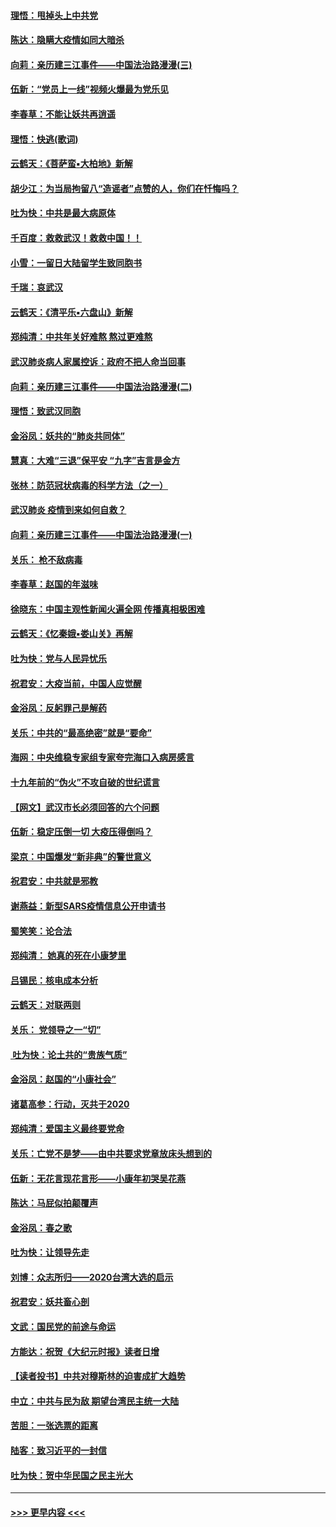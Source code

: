 #### [理悟：甩掉头上中共党](../pages/nsc993/n11838826.md?t=02030902) 
#### [陈达：隐瞒大疫情如同大暗杀](../pages/nsc993/n11838771.md?t=02030902) 
#### [向莉：亲历建三江事件——中国法治路漫漫(三)](../pages/nsc993/n11831825.md?t=02030902) 
#### [伍新：“党员上一线”视频火爆最为党乐见](../pages/nsc993/n11838200.md?t=02030902) 
#### [李春草：不能让妖共再逍遥](../pages/nsc993/n11838102.md?t=02030902) 
#### [理悟：快逃(歌词)](../pages/nsc993/n11838083.md?t=02030902) 
#### [云鹤天：《菩萨蛮▪大柏地》新解](../pages/nsc993/n11838059.md?t=02030902) 
#### [胡少江：为当局拘留八“造谣者”点赞的人，你们在忏悔吗？](../pages/nsc993/n11836801.md?t=02030902) 
#### [吐为快：中共是最大病原体](../pages/nsc993/n11836748.md?t=02030902) 
#### [千百度：救救武汉！救救中国！！](../pages/nsc993/n11836145.md?t=02030902) 
#### [小雪：一留日大陆留学生致同胞书](../pages/nsc993/n11834624.md?t=02030902) 
#### [千瑞：哀武汉](../pages/nsc993/n11833647.md?t=02030902) 
#### [云鹤天：《清平乐▪六盘山》新解](../pages/nsc993/n11833611.md?t=02030902) 
#### [郑纯清：中共年关好难熬 熬过更难熬](../pages/nsc993/n11833489.md?t=02030902) 
#### [武汉肺炎病人家属控诉：政府不把人命当回事](../pages/nsc993/n11833205.md?t=02030902) 
#### [向莉：亲历建三江事件——中国法治路漫漫(二)](../pages/nsc993/n11829102.md?t=02030902) 
#### [理悟：致武汉同胞](../pages/nsc993/n11831522.md?t=02030902) 
#### [金浴凤：妖共的“肺炎共同体”](../pages/nsc993/n11829448.md?t=02030902) 
#### [慧真：大难“三退”保平安 “九字”吉言是金方](../pages/nsc993/n11829501.md?t=02030902) 
#### [张林：防范冠状病毒的科学方法（之一）](../pages/nsc993/n11828618.md?t=02030902) 
#### [武汉肺炎 疫情到来如何自救？](../pages/nsc993/n11827632.md?t=02030902) 
#### [向莉：亲历建三江事件——中国法治路漫漫(一)](../pages/nsc993/n11827190.md?t=02030902) 
#### [关乐： 枪不敌病毒](../pages/nsc993/n11826746.md?t=02030902) 
#### [李春草：赵国的年滋味](../pages/nsc993/n11826321.md?t=02030902) 
#### [徐晓东：中国主观性新闻火遍全网 传播真相极困难](../pages/nsc993/n11826508.md?t=02030902) 
#### [云鹤天：《忆秦娥▪娄山关》再解](../pages/nsc993/n11824682.md?t=02030902) 
#### [吐为快：党与人民异忧乐](../pages/nsc993/n11824660.md?t=02030902) 
#### [祝君安：大疫当前，中国人应觉醒](../pages/nsc993/n11821946.md?t=02030902) 
#### [金浴凤：反躬罪己是解药](../pages/nsc993/n11820280.md?t=02030902) 
#### [关乐：中共的“最高绝密”就是“要命”](../pages/nsc993/n11816946.md?t=02030902) 
#### [海网：中央维稳专家组专家夸完海口入病房感言](../pages/nsc993/n11815138.md?t=02030902) 
#### [十九年前的“伪火”不攻自破的世纪谎言](../pages/nsc993/n11813238.md?t=02030902) 
#### [【网文】武汉市长必须回答的六个问题](../pages/nsc993/n11813848.md?t=02030902) 
#### [伍新：稳定压倒一切 大疫压得倒吗？](../pages/nsc993/n11812634.md?t=02030902) 
#### [梁京：中国爆发“新非典”的警世意义](../pages/nsc993/n11812554.md?t=02030902) 
#### [祝君安：中共就是邪教](../pages/nsc993/n11812431.md?t=02030902) 
#### [谢燕益：新型SARS疫情信息公开申请书](../pages/nsc993/n11808840.md?t=02030902) 
#### [蜀笑笑：论合法](../pages/nsc993/n11808064.md?t=02030902) 
#### [郑纯清： 她真的死在小康梦里](../pages/nsc993/n11806623.md?t=02030902) 
#### [吕锡民：核电成本分析](../pages/nsc993/n11806284.md?t=02030902) 
#### [云鹤天：对联两则](../pages/nsc993/n11805957.md?t=02030902) 
#### [关乐： 党领导之一“切”](../pages/nsc993/n11804505.md?t=02030902) 
#### [ 吐为快：论土共的“贵族气质”](../pages/nsc993/n11804490.md?t=02030902) 
#### [金浴凤：赵国的“小康社会”](../pages/nsc993/n11804452.md?t=02030902) 
#### [诸葛高参：行动，灭共于2020](../pages/nsc993/n11804120.md?t=02030902) 
#### [郑纯清：爱国主义最终要党命](../pages/nsc993/n11802197.md?t=02030902) 
#### [关乐：亡党不是梦——由中共要求党章放床头想到的](../pages/nsc993/n11802156.md?t=02030902) 
#### [伍新：无花言现花言形——小康年初哭吴花燕](../pages/nsc993/n11800044.md?t=02030902) 
#### [陈达：马屁似拍颠覆声](../pages/nsc993/n11800010.md?t=02030902) 
#### [金浴凤：春之歌](../pages/nsc993/n11797687.md?t=02030902) 
#### [吐为快：让领导先走](../pages/nsc993/n11797512.md?t=02030902) 
#### [刘博：众志所归——2020台湾大选的启示](../pages/nsc993/n11796878.md?t=02030902) 
#### [祝君安：妖共畜心剖](../pages/nsc993/n11794273.md?t=02030902) 
#### [文武：国民党的前途与命运](../pages/nsc993/n11794198.md?t=02030902) 
#### [方能达：祝贺《大纪元时报》读者日增](../pages/nsc993/n11793807.md?t=02030902) 
#### [【读者投书】中共对穆斯林的迫害成扩大趋势](../pages/nsc993/n11791371.md?t=02030902) 
#### [中立：中共与民为敌 期望台湾民主统一大陆](../pages/nsc993/n11790392.md?t=02030902) 
#### [苦胆：一张选票的距离](../pages/nsc993/n11788914.md?t=02030902) 
#### [陆客：致习近平的一封信](../pages/nsc993/n11788867.md?t=02030902) 
#### [吐为快：贺中华民国之民主光大](../pages/nsc993/n11788618.md?t=02030902) 

----
#### [ >>> 更早内容 <<< ](../indexes/nsc993-earlier.md)
